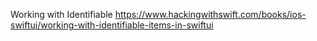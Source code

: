 




Working with Identifiable
https://www.hackingwithswift.com/books/ios-swiftui/working-with-identifiable-items-in-swiftui